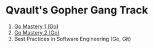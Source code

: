 # Qvault's Gopher Gang Track

1. [Go Mastery 1 (Go)](https://qvault.io/go-mastery-course/)
2. [Go Mastery 2 (Go)](https://qvault.io/go-mastery-course/)
3. Best Practices in Software Engineering (Go, Git)

